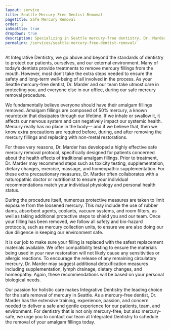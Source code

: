 ```yaml
---
layout: service
title: Seattle Mercury Free Dentist Removal
pagetitle: Safe Mercury Removal
order: 2
inSeattle: true
dropdown: true
description: Specializing in Seattle mercury-free dentistry, Dr. Marder has created a highly effective, safe mercury removal protocol to protect you and your smile.
permalink: /services/seattle-mercury-free-dentist-removal/
---
```


At Integrative Dentistry, we go above and beyond the standards of dentistry to protect our patients, ourselves, and our external environment. Many of today’s dentists provide treatments to remove mercury fillings from the mouth. However, most don’t take the extra steps needed to ensure the safety and long-term well-being of all involved in the process. As your Seattle mercury-free dentist, Dr. Marder and our team take utmost care in protecting you, and everyone else in our office, during our safe mercury removal procedure.

We fundamentally believe everyone should have their amalgam fillings removed. Amalgam fillings are composed of 50% mercury, a known neurotoxin that dissipates through our lifetime. If we inhale or swallow it, it affects our nervous system and can negatively impact our systemic health. Mercury really has no place in the body— and if we believe that, then we know extra precautions are required before, during, and after removing the mercury fillings and replacing with non-metal restorations.

For these very reasons, Dr. Marder has developed a highly effective safe mercury removal protocol, specifically designed for patients concerned about the health effects of traditional amalgam fillings. Prior to treatment, Dr. Marder may recommend steps such as toxicity testing, supplementation, dietary changes, exercise, massage, and homeopathic supplementation. For these extra precautionary measures, Dr. Marder often collaborates with a naturopathic doctor or nutritionist to ensure your individual recommendations match your individual physiology and personal health status.

During the procedure itself, numerous protective measures are taken to limit exposure from the loosened mercury. This may include the use of rubber dams, absorbent agents, coolants, vacuum systems, and room filters, as well as taking additional protective steps to shield you and our team. Once your filling has been removed, we follow all safety and bio-hazard protocols, such as mercury collection units, to ensure we are also doing our due diligence in keeping our environment safe.

It is our job to make sure your filling is replaced with the safest replacement materials available. We offer compatibility testing to ensure the materials being used in your new restoration will not likely cause any sensitivities or allergic reactions. To encourage the release of any remaining circulatory mercury, Dr. Marder may suggest additional detoxification measures including supplementation, lymph drainage, dietary changes, and homeopathy. Again, these recommendations will be based on your personal biological needs.

Our passion for holistic care makes Integrative Dentistry the leading choice for the safe removal of mercury in Seattle. As a mercury-free dentist, Dr. Marder has the extensive training, experience, passion, and concern needed to deliver a safe and gentle experience for our patients, team, and environment. For dentistry that is not only mercury-free, but also mercury-safe, we urge you to contact our team at Integrated Dentistry to schedule the removal of your amalgam fillings today.
